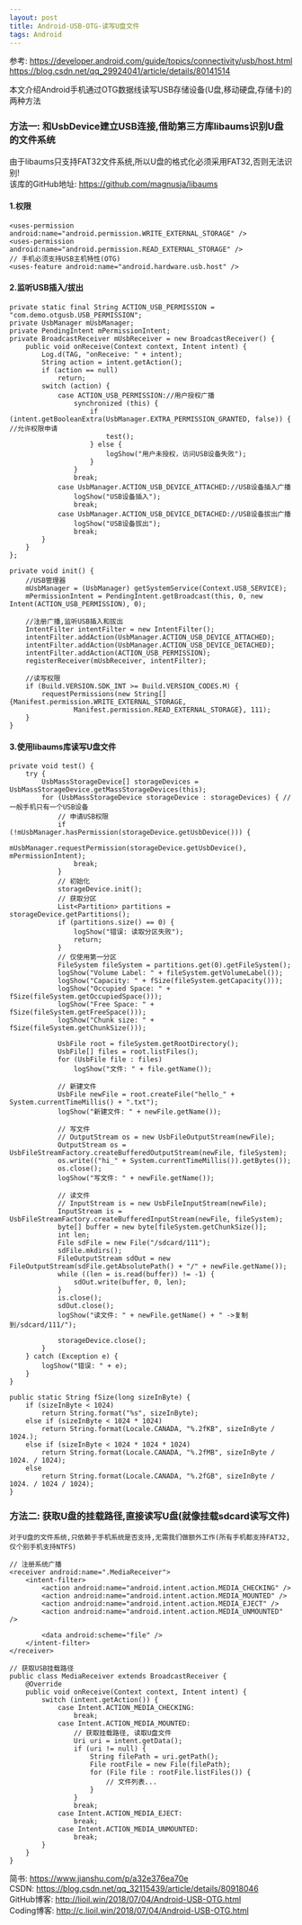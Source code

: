 ```yaml
---
layout: post
title: Android-USB-OTG-读写U盘文件
tags: Android
---
```

参考:
https://developer.android.com/guide/topics/connectivity/usb/host.html
https://blog.csdn.net/qq_29924041/article/details/80141514

本文介绍Android手机通过OTG数据线读写USB存储设备(U盘,移动硬盘,存储卡)的两种方法

### 方法一: 和UsbDevice建立USB连接,借助第三方库libaums识别U盘的文件系统
由于libaums只支持FAT32文件系统,所以U盘的格式化必须采用FAT32,否则无法识别!   
该库的GitHub地址: https://github.com/magnusja/libaums
	
#### 1.权限	
	<uses-permission android:name="android.permission.WRITE_EXTERNAL_STORAGE" />
    <uses-permission android:name="android.permission.READ_EXTERNAL_STORAGE" />	
	// 手机必须支持USB主机特性(OTG)
    <uses-feature android:name="android.hardware.usb.host" />
	
#### 2.监听USB插入/拔出
	private static final String ACTION_USB_PERMISSION = "com.demo.otgusb.USB_PERMISSION";
    private UsbManager mUsbManager;
    private PendingIntent mPermissionIntent;	
	private BroadcastReceiver mUsbReceiver = new BroadcastReceiver() {
        public void onReceive(Context context, Intent intent) {
            Log.d(TAG, "onReceive: " + intent);
            String action = intent.getAction();
            if (action == null)
                return;
            switch (action) {
                case ACTION_USB_PERMISSION://用户授权广播
                    synchronized (this) {
                        if (intent.getBooleanExtra(UsbManager.EXTRA_PERMISSION_GRANTED, false)) { //允许权限申请
                            test();
                        } else {
                            logShow("用户未授权，访问USB设备失败");
                        }
                    }
                    break;
                case UsbManager.ACTION_USB_DEVICE_ATTACHED://USB设备插入广播
                    logShow("USB设备插入");
                    break;
                case UsbManager.ACTION_USB_DEVICE_DETACHED://USB设备拔出广播
                    logShow("USB设备拔出");
                    break;
            }
        }
    };
	
	private void init() {	
		//USB管理器
		mUsbManager = (UsbManager) getSystemService(Context.USB_SERVICE);
		mPermissionIntent = PendingIntent.getBroadcast(this, 0, new Intent(ACTION_USB_PERMISSION), 0);
		
		//注册广播,监听USB插入和拔出
		IntentFilter intentFilter = new IntentFilter();
		intentFilter.addAction(UsbManager.ACTION_USB_DEVICE_ATTACHED);
		intentFilter.addAction(UsbManager.ACTION_USB_DEVICE_DETACHED);
		intentFilter.addAction(ACTION_USB_PERMISSION);
		registerReceiver(mUsbReceiver, intentFilter);

		//读写权限
		if (Build.VERSION.SDK_INT >= Build.VERSION_CODES.M) {
			requestPermissions(new String[]{Manifest.permission.WRITE_EXTERNAL_STORAGE,
					Manifest.permission.READ_EXTERNAL_STORAGE}, 111);
		}
	}
	
#### 3.使用libaums库读写U盘文件
	private void test() {
        try {
            UsbMassStorageDevice[] storageDevices = UsbMassStorageDevice.getMassStorageDevices(this);
            for (UsbMassStorageDevice storageDevice : storageDevices) { //一般手机只有一个USB设备
                // 申请USB权限
                if (!mUsbManager.hasPermission(storageDevice.getUsbDevice())) {
                    mUsbManager.requestPermission(storageDevice.getUsbDevice(), mPermissionIntent);
                    break;
                }
                // 初始化
                storageDevice.init();
                // 获取分区
                List<Partition> partitions = storageDevice.getPartitions();
                if (partitions.size() == 0) {
                    logShow("错误: 读取分区失败");
                    return;
                }
                // 仅使用第一分区
                FileSystem fileSystem = partitions.get(0).getFileSystem();
                logShow("Volume Label: " + fileSystem.getVolumeLabel());
                logShow("Capacity: " + fSize(fileSystem.getCapacity()));
                logShow("Occupied Space: " + fSize(fileSystem.getOccupiedSpace()));
                logShow("Free Space: " + fSize(fileSystem.getFreeSpace()));
                logShow("Chunk size: " + fSize(fileSystem.getChunkSize()));

                UsbFile root = fileSystem.getRootDirectory();
                UsbFile[] files = root.listFiles();
                for (UsbFile file : files)
                    logShow("文件: " + file.getName());

                // 新建文件
                UsbFile newFile = root.createFile("hello_" + System.currentTimeMillis() + ".txt");
                logShow("新建文件: " + newFile.getName());

                // 写文件
				// OutputStream os = new UsbFileOutputStream(newFile);
                OutputStream os = UsbFileStreamFactory.createBufferedOutputStream(newFile, fileSystem);
                os.write(("hi_" + System.currentTimeMillis()).getBytes());
                os.close();
                logShow("写文件: " + newFile.getName());

                // 读文件
				// InputStream is = new UsbFileInputStream(newFile);
                InputStream is = UsbFileStreamFactory.createBufferedInputStream(newFile, fileSystem);
                byte[] buffer = new byte[fileSystem.getChunkSize()];
                int len;
                File sdFile = new File("/sdcard/111");
                sdFile.mkdirs();
                FileOutputStream sdOut = new FileOutputStream(sdFile.getAbsolutePath() + "/" + newFile.getName());
                while ((len = is.read(buffer)) != -1) {
                    sdOut.write(buffer, 0, len);
                }
                is.close();
                sdOut.close();
                logShow("读文件: " + newFile.getName() + " ->复制到/sdcard/111/");

                storageDevice.close();
            }
        } catch (Exception e) {
            logShow("错误: " + e);
        }
    }
	
	public static String fSize(long sizeInByte) {
        if (sizeInByte < 1024)
            return String.format("%s", sizeInByte);
        else if (sizeInByte < 1024 * 1024)
            return String.format(Locale.CANADA, "%.2fKB", sizeInByte / 1024.);
        else if (sizeInByte < 1024 * 1024 * 1024)
            return String.format(Locale.CANADA, "%.2fMB", sizeInByte / 1024. / 1024);
        else
            return String.format(Locale.CANADA, "%.2fGB", sizeInByte / 1024. / 1024 / 1024);
    }
	
### 方法二: 获取U盘的挂载路径,直接读写U盘(就像挂载sdcard读写文件)
	对于U盘的文件系统,只依赖于手机系统是否支持,无需我们做额外工作(所有手机都支持FAT32, 仅个别手机支持NTFS)
	
	// 注册系统广播
	<receiver android:name=".MediaReceiver">
		<intent-filter>
			<action android:name="android.intent.action.MEDIA_CHECKING" />
			<action android:name="android.intent.action.MEDIA_MOUNTED" />
			<action android:name="android.intent.action.MEDIA_EJECT" />
			<action android:name="android.intent.action.MEDIA_UNMOUNTED" />

			<data android:scheme="file" />
		</intent-filter>
	</receiver>

	// 获取USB挂载路径
	public class MediaReceiver extends BroadcastReceiver {		
		@Override
		public void onReceive(Context context, Intent intent) {
			switch (intent.getAction()) {
				case Intent.ACTION_MEDIA_CHECKING:
					break;
				case Intent.ACTION_MEDIA_MOUNTED:
					// 获取挂载路径, 读取U盘文件
					Uri uri = intent.getData();
					if (uri != null) {
						String filePath = uri.getPath();
						File rootFile = new File(filePath);
						for (File file : rootFile.listFiles()) {
							// 文件列表...
						}
					}
					break;
				case Intent.ACTION_MEDIA_EJECT:
					break;
				case Intent.ACTION_MEDIA_UNMOUNTED:
					break;
			}
		}
	}

简书: https://www.jianshu.com/p/a32e376ea70e   
CSDN: https://blog.csdn.net/qq_32115439/article/details/80918046   
GitHub博客: http://lioil.win/2018/07/04/Android-USB-OTG.html   
Coding博客: http://c.lioil.win/2018/07/04/Android-USB-OTG.html